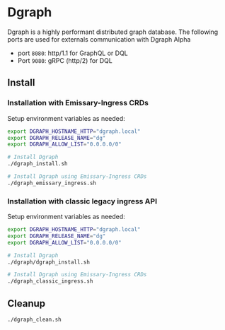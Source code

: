 # Dgraph

Dgraph is a highly performant distributed graph database. The following ports are used for externals communication with Dgraph Alpha

* port `8080`: http/1.1 for GraphQL or DQL
* Port `9080`: gRPC (http/2) for DQL

## Install

### Installation with Emissary-Ingress CRDs

Setup environment variables as needed:

```bash
export DGRAPH_HOSTNAME_HTTP="dgraph.local"
export DGRAPH_RELEASE_NAME="dg"
export DGRAPH_ALLOW_LIST="0.0.0.0/0"

# Install Dgraph 
./dgraph_install.sh

# Install Dgraph using Emissary-Ingress CRDs
./dgraph_emissary_ingress.sh
```

### Installation with classic legacy ingress API

Setup environment variables as needed:

```bash
export DGRAPH_HOSTNAME_HTTP="dgraph.local"
export DGRAPH_RELEASE_NAME="dg"
export DGRAPH_ALLOW_LIST="0.0.0.0/0"

# Install Dgraph 
./dgraph/dgraph_install.sh

# Install Dgraph using Emissary-Ingress CRDs
./dgraph_classic_ingress.sh
```

## Cleanup

```bash
./dgraph_clean.sh
```